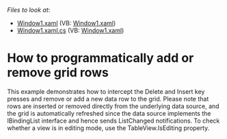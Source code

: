 <!-- default file list -->
*Files to look at*:

* [Window1.xaml](./CS/AddDeleteRow/Window1.xaml) (VB: [Window1.xaml](./VB/AddDeleteRow/Window1.xaml))
* [Window1.xaml.cs](./CS/AddDeleteRow/Window1.xaml.cs) (VB: [Window1.xaml](./VB/AddDeleteRow/Window1.xaml))
<!-- default file list end -->
# How to programmatically add or remove grid rows


<p>This example demonstrates how to intercept the Delete and Insert key presses and remove or add a new data row to the grid. Please note that rows are inserted or removed directly from the underlying data source, and the grid is automatically refreshed since the data source implements the IBindingList interface and hence sends ListChanged notifications. To check whether a view is in editing mode, use the TableView.IsEditing property.</p>

<br/>


